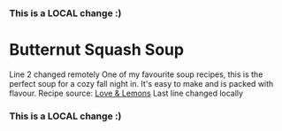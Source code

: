 ### This is a LOCAL change :)
# Butternut Squash Soup
Line 2 changed remotely
One of my favourite soup recipes, this is the perfect soup for a cozy fall night in. It's easy to make and is packed with flavour.
Recipe source: [Love & Lemons](https://www.loveandlemons.com/butternut-squash-soup/)
Last line changed locally
### This is a LOCAL change :)